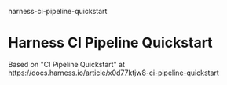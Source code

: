 harness-ci-pipeline-quickstart
# Harness CI Pipeline Quickstart

Based on "CI Pipeline Quickstart" at https://docs.harness.io/article/x0d77ktjw8-ci-pipeline-quickstart

